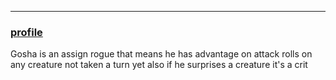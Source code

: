 ___
### [profile](https://www.dndbeyond.com/characters/82923124)

Gosha is an assign rogue 
that means he has advantage on attack rolls on any creature not taken a turn yet 
also if he surprises a creature it's a crit